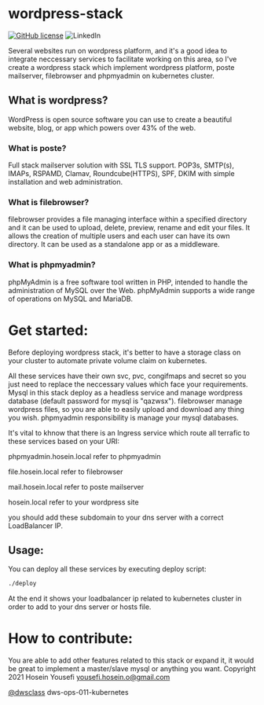 # wordpress-stack

[![GitHub license](https://img.shields.io/github/license/hosein-yousefii/docker-ansible)](https://github.com/hosein-yousefii/docker-ansible/blob/master/LICENSE)
![LinkedIn](https://shields.io/badge/style-hoseinyousefii-black?logo=linkedin&label=LinkedIn&link=https://www.linkedin.com/in/hoseinyousefi)


Several websites run on wordpress platform, and it's a good idea to integrate neccessary services to facilitate working on this area, so I've create a wordpress stack which implement wordpress platform, poste mailserver, filebrowser and phpmyadmin on kubernetes cluster.

## What is wordpress?

WordPress is open source software you can use to create a beautiful website, blog, or app which powers over 43% of the web.

### What is poste?

Full stack mailserver solution with SSL TLS support. POP3s, SMTP(s), IMAPs, RSPAMD, Clamav, Roundcube(HTTPS), SPF, DKIM with simple installation and web administration.

### What is filebrowser?

filebrowser provides a file managing interface within a specified directory and it can be used to upload, delete, preview, rename and edit your files. It allows the creation of multiple users and each user can have its own directory. It can be used as a standalone app or as a middleware.

### What is phpmyadmin?

phpMyAdmin is a free software tool written in PHP, intended to handle the administration of MySQL over the Web. phpMyAdmin supports a wide range of operations on MySQL and MariaDB.

# Get started:

Before deploying wordpress stack, it's better to have a storage class on your cluster to automate private volume claim on kubernetes.

All these services have their own svc, pvc, congifmaps and secret so you just need to replace the neccessary values which face your requirements. Mysql in this stack deploy as a headless service and manage wordpress database (default password for mysql is "qazwsx"). filebrowser manage wordpress files, so you are able to easily upload and download any thing you wish. phpmyadmin responsibility is manage your mysql databases.

It's vital to khnow that there is an Ingress service which route all terrafic to these services based on your URI:

phpmyadmin.hosein.local refer to phpmyadmin

file.hosein.local       refer to filebrowser

mail.hosein.local       refer to poste mailserver

hosein.local            refer to your wordpress site

you should add these subdomain to your dns server with a correct LoadBalancer IP.

## Usage:

You can deploy all these services by executing deploy script:

```bash
./deploy
```
At the end it shows your loadbalancer ip related to kubernetes cluster in order to add to your dns server or hosts file.

# How to contribute:

You are able to add other features related to this stack or expand it, it would be great to implement a master/slave mysql or anything you want.
Copyright 2021 Hosein Yousefi <yousefi.hosein.o@gmail.com>

[@dwsclass](https://github.com/dwsclass) dws-ops-011-kubernetes

